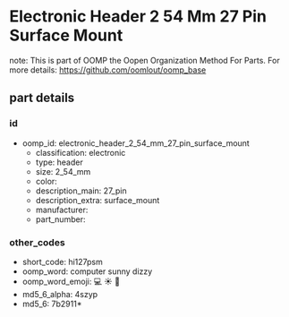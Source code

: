 # Electronic Header 2 54 Mm 27 Pin Surface Mount  

note: This is part of OOMP the Oopen Organization Method For Parts. For more details: https://github.com/oomlout/oomp_base

##  part details





### id
* oomp_id: electronic_header_2_54_mm_27_pin_surface_mount
  * classification: electronic
  * type: header
  * size: 2_54_mm
  * color: 
  * description_main: 27_pin
  * description_extra: surface_mount
  * manufacturer: 
  * part_number: 

### other_codes
* short_code: hi127psm
* oomp_word: computer sunny dizzy
* oomp_word_emoji: :computer: :sunny: :dizzy:
* md5_6_alpha: 4szyp
* md5_6: 7b2911* 